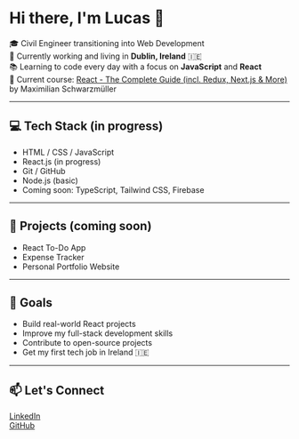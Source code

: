 # Hi there, I'm Lucas 👋

🎓 Civil Engineer transitioning into Web Development  
📍 Currently working and living in **Dublin, Ireland** 🇮🇪  
📚 Learning to code every day with a focus on **JavaScript** and **React**  
🚀 Current course: [React - The Complete Guide (incl. Redux, Next.js & More)](https://www.udemy.com/course/react-the-complete-guide-incl-redux/) by Maximilian Schwarzmüller

---

## 💻 Tech Stack (in progress)
- HTML / CSS / JavaScript
- React.js (in progress)
- Git / GitHub
- Node.js (basic)
- Coming soon: TypeScript, Tailwind CSS, Firebase

---

## 📂 Projects (coming soon)
- React To-Do App
- Expense Tracker
- Personal Portfolio Website

---

## 🌱 Goals
- Build real-world React projects
- Improve my full-stack development skills
- Contribute to open-source projects
- Get my first tech job in Ireland 🇮🇪

---

## 📫 Let's Connect
[LinkedIn](https://www.linkedin.com/in/seu-linkedin-aqui/)  
[GitHub](https://github.com/Pinaffii)
